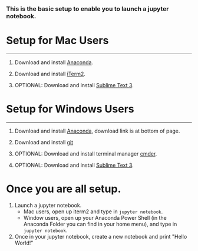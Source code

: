 ### This is the basic setup to enable you to launch a jupyter notebook.

# Setup for Mac Users
---
1. Download and install [Anaconda](https://repo.anaconda.com/archive/Anaconda3-2020.07-MacOSX-x86_64.pkg).

2. Download and install [iTerm2](https://iterm2.com/downloads.html).

3. OPTIONAL: Download and install [Sublime Text 3](https://www.sublimetext.com/3).


# Setup for Windows Users
---

1. Download and install [Anaconda](https://www.anaconda.com/products/individual), download link is at bottom of page.

2. Download and install [git](https://git-scm.com/download/win)

3. OPTIONAL: Download and install terminal manager [cmder](https://cmder.net//).

4. OPTIONAL: Download and install [Sublime Text 3](https://www.sublimetext.com/3).


# Once you are all setup.
1. Launch a jupyter notebook.
	* Mac users, open up iterm2 and type in `jupyter notebook`.
	* Window users, open up your Anaconda Power Shell (in the Anaconda Folder you can find in your home menu), and type in `jupyter notebook`.
2.  Once in your jupyter notebook, create a new notebook and print "Hello World!"